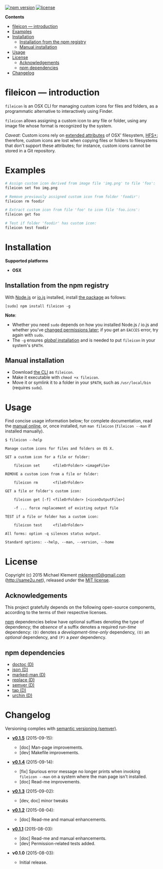 [![npm version](https://img.shields.io/npm/v/fileicon.svg)](https://npmjs.com/package/fileicon) [![license](https://img.shields.io/npm/l/fileicon.svg)](https://github.com/mklement0/fileicon/blob/master/LICENSE.md)

<!-- START doctoc generated TOC please keep comment here to allow auto update -->
<!-- DON'T EDIT THIS SECTION, INSTEAD RE-RUN doctoc TO UPDATE -->

**Contents**

- [fileicon &mdash; introduction](#fileicon-&mdash-introduction)
- [Examples](#examples)
- [Installation](#installation)
  - [Installation from the npm registry](#installation-from-the-npm-registry)
  - [Manual installation](#manual-installation)
- [Usage](#usage)
- [License](#license)
  - [Acknowledgements](#acknowledgements)
  - [npm dependencies](#npm-dependencies)
- [Changelog](#changelog)

<!-- END doctoc generated TOC please keep comment here to allow auto update -->

# fileicon &mdash; introduction

`fileicon` is an OSX CLI for managing custom icons for files and folders, as 
a programmatic alternative to interactively using Finder.

`fileicon` allows assigning a custom icon to any file or folder,
using any image file whose format is recognized by the system.

_Caveat_: Custom icons rely on [extended attributes](https://en.wikipedia.org/wiki/Extended_file_attributes#OS_X) of OSX' filesystem, [HFS+](https://en.wikipedia.org/wiki/HFS_Plus);
therefore, custom icons are lost when copying files or folders to filesystems that don't
support these attributes; for instance, custom icons cannot be stored in a Git repository.

# Examples

```sh
# Assign custom icon derived from image file 'img.png' to file 'foo':
fileicon set foo img.png

# Remove previously assigned custom icon from folder 'foodir':
fileicon rm foodir

# Extract custom icon from file 'foo' to icon file 'foo.icns':
fileicon get foo

# Test if folder 'foodir' has custom icon:
fileicon test foodir
```

# Installation

**Supported platforms**

* **OSX**

## Installation from the npm registry

With [Node.js](http://nodejs.org/) or [io.js](https://iojs.org/) installed, install [the package](https://www.npmjs.com/package/fileicon) as follows:

    [sudo] npm install fileicon -g

**Note**:

* Whether you need `sudo` depends on how you installed Node.js / io.js and whether you've [changed permissions later](https://docs.npmjs.com/getting-started/fixing-npm-permissions); if you get an `EACCES` error, try again with `sudo`.
* The `-g` ensures [_global_ installation](https://docs.npmjs.com/getting-started/installing-npm-packages-globally) and is needed to put `fileicon` in your system's `$PATH`.

## Manual installation

* Download [the CLI](https://raw.githubusercontent.com/mklement0/fileicon/stable/bin/fileicon) as `fileicon`.
* Make it executable with `chmod +x fileicon`.
* Move it or symlink it to a folder in your `$PATH`, such as `/usr/local/bin` (requires `sudo`).

# Usage

Find concise usage information below; for complete documentation, read the [manual online](doc/fileicon.md), or, once installed, run `man fileicon` (`fileicon --man` if installed manually).

<!-- DO NOT EDIT THE FENCED CODE BLOCK and RETAIN THIS COMMENT: The fenced code block below is updated by `make update-readme/release` with CLI usage information. -->

```nohighlight
$ fileicon --help

Manage custom icons for files and folders on OS X.

SET a custom icon for a file or folder:

    fileicon set      <fileOrFolder> <imageFile>

REMOVE a custom icon from a file or folder:

    fileicon rm       <fileOrFolder>

GET a file or folder's custom icon:

    fileicon get [-f] <fileOrFolder> [<iconOutputFile>]

    -f ... force replacement of existing output file

TEST if a file or folder has a custom icon:

    fileicon test     <fileOrFolder>

All forms: option -q silences status output.

Standard options: --help, --man, --version, --home
```

<!-- DO NOT EDIT THE NEXT CHAPTER and RETAIN THIS COMMENT: The next chapter is updated by `make update-readme/release` with the contents of 'LICENSE.md'. ALSO, LEAVE AT LEAST 1 BLANK LINE AFTER THIS COMMENT. -->

# License

Copyright (c) 2015 Michael Klement <mklement0@gmail.com> (http://same2u.net), released under the [MIT license](https://spdx.org/licenses/MIT#licenseText).

## Acknowledgements

This project gratefully depends on the following open-source components, according to the terms of their respective licenses.

[npm](https://www.npmjs.com/) dependencies below have optional suffixes denoting the type of dependency; the *absence* of a suffix denotes a required *run-time* dependency: `(D)` denotes a *development-time-only* dependency, `(O)` an *optional* dependency, and `(P)` a *peer* dependency.

<!-- DO NOT EDIT THE NEXT CHAPTER and RETAIN THIS COMMENT: The next chapter is updated by `make update-readme/release` with the dependencies from 'package.json'. ALSO, LEAVE AT LEAST 1 BLANK LINE AFTER THIS COMMENT. -->

## npm dependencies

* [doctoc (D)](https://github.com/thlorenz/doctoc)
* [json (D)](https://github.com/trentm/json)
* [marked-man (D)](https://github.com/kapouer/marked-man#readme)
* [replace (D)](https://github.com/harthur/replace)
* [semver (D)](https://github.com/npm/node-semver#readme)
* [tap (D)](https://github.com/isaacs/node-tap)
* [urchin (D)](https://github.com/tlevine/urchin)

<!-- DO NOT EDIT THE NEXT CHAPTER and RETAIN THIS COMMENT: The next chapter is updated by `make update-readme/release` with the contents of 'CHANGELOG.md'. ALSO, LEAVE AT LEAST 1 BLANK LINE AFTER THIS COMMENT. -->

# Changelog

Versioning complies with [semantic versioning (semver)](http://semver.org/).

<!-- NOTE: An entry template for a new version is automatically added each time `make version` is called. Fill in changes afterwards. -->

* **[v0.1.5](https://github.com/mklement0/fileicon/compare/v0.1.4...v0.1.5)** (2015-09-15):
  * [doc] Man-page improvements.
  * [dev] Makefile improvements.

* **[v0.1.4](https://github.com/mklement0/fileicon/compare/v0.1.3...v0.1.4)** (2015-09-14):
  * [fix] Spurious error message no longer prints when invoking `fileicon --man` on a system where the man page isn't installed.
  * [doc] Read-me improvements.

* **[v0.1.3](https://github.com/mklement0/fileicon/compare/v0.1.2...v0.1.3)** (2015-09-02):
  * [dev, doc] minor tweaks

* **[v0.1.2](https://github.com/mklement0/fileicon/compare/v0.1.1...v0.1.2)** (2015-08-04):
  * [doc] Read-me and manual enhancements.

* **[v0.1.1](https://github.com/mklement0/fileicon/compare/v0.1.0...v0.1.1)** (2015-08-03):
  * [doc] Read-me and manual enhancements.
  * [dev] Permission-related tests added.

* **v0.1.0** (2015-08-03):
  * Initial release.
